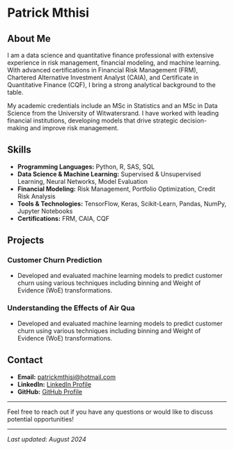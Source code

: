 # Patrick Mthisi

## About Me

I am a data science and quantitative finance professional with extensive experience in risk management, financial modeling, and machine learning. With advanced certifications in Financial Risk Management (FRM), Chartered Alternative Investment Analyst (CAIA), and Certificate in Quantitative Finance (CQF), I bring a strong analytical background to the table.

My academic credentials include an MSc in Statistics and an MSc in Data Science from the University of Witwatersrand. I have worked with leading financial institutions, developing models that drive strategic decision-making and improve risk management.

## Skills

- **Programming Languages:** Python, R, SAS, SQL
- **Data Science & Machine Learning:** Supervised & Unsupervised Learning, Neural Networks, Model Evaluation
- **Financial Modeling:** Risk Management, Portfolio Optimization, Credit Risk Analysis
- **Tools & Technologies:** TensorFlow, Keras, Scikit-Learn, Pandas, NumPy, Jupyter Notebooks
- **Certifications:** FRM, CAIA, CQF

## Projects

### **Customer Churn Prediction**
- Developed and evaluated machine learning models to predict customer churn using various techniques including binning and Weight of Evidence (WoE) transformations.

 ### **Understanding the Effects of Air Qua**
- Developed and evaluated machine learning models to predict customer churn using various techniques including binning and Weight of Evidence (WoE) transformations.


## Contact

- **Email:** [patrickmthisi@hotmail.com](mailto:patrickmthisi@hotmail.com)
- **LinkedIn:** [LinkedIn Profile](https://www.linkedin.com/in/patrick-l-mthisi)
- **GitHub:** [GitHub Profile](https://github.com/patrickmthisi)

---

Feel free to reach out if you have any questions or would like to discuss potential opportunities!

---

*Last updated: August 2024*
